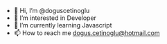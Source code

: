 - 👋 Hi, I’m @doguscetinoglu
- 👀 I’m interested in Developer
- 🌱 I’m currently learning Javascript
- 📫 How to reach me dogus.cetinoglu@hotmail.com

